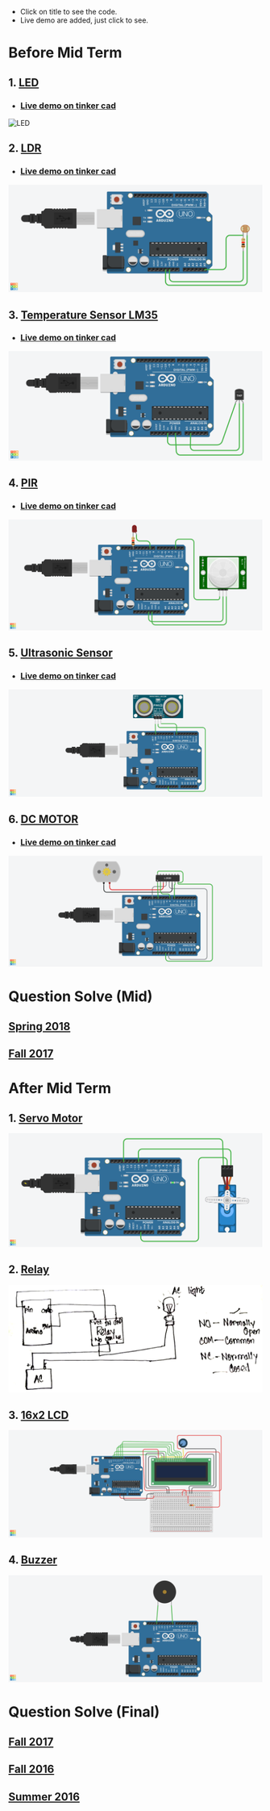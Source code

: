 - Click on title to see the code.
- Live demo are added, just click to see.

# Before Mid Term
## 1. [LED](https://github.com/Sanzidikawsar/Embedded-System-the-complete-syllabus/blob/master/LED/LED.ino)
* ### [Live demo on tinker cad](https://www.tinkercad.com/things/4dr6OWuTNVF)
![LED](https://github.com/Sanzidikawsar/Embedded-System-the-complete-syllabus/blob/master/LED/LED.png "LED")

## 2. [LDR](https://github.com/Sanzidikawsar/Embedded-System-the-complete-syllabus/blob/master/LDR/LDR.ino)
* ### [Live demo on tinker cad](https://www.tinkercad.com/things/9slv4Xavy6K-ldr)
![LDR](https://github.com/Sanzidikawsar/Embedded-System-the-complete-syllabus/blob/master/LDR/LDR.png "LDR")

## 3. [Temperature Sensor LM35](https://github.com/Sanzidikawsar/Embedded-System-the-complete-syllabus/blob/master/Temperature_Sensor_LM35/LM_35.ino)
* ### [Live demo on tinker cad](https://www.tinkercad.com/things/7FsKzQ5oui3)
![LM 35](https://github.com/Sanzidikawsar/Embedded-System-the-complete-syllabus/blob/master/Temperature_Sensor_LM35/LM_35.png "LM 35")

## 4. [PIR](https://github.com/Sanzidikawsar/Embedded-System-the-complete-syllabus/blob/master/PIR/PIR.ino)
* ### [Live demo on tinker cad](https://www.tinkercad.com/things/8Ntsh37D9JU)
![PIR](https://github.com/Sanzidikawsar/Embedded-System-the-complete-syllabus/blob/master/PIR/PIR_alt.png "PIR")

## 5. [Ultrasonic Sensor](https://github.com/Sanzidikawsar/Embedded-System-the-complete-syllabus/blob/master/ultrasonic_sonar/ultrasonic.ino)
* ### [Live demo on tinker cad](https://www.tinkercad.com/things/2LilNCa5VKi)
![Ultrasonic Sensor](https://github.com/Sanzidikawsar/Embedded-System-the-complete-syllabus/blob/master/ultrasonic_sonar/ultrasonic.png "Untrasonic")

## 6. [DC MOTOR](https://github.com/Sanzidikawsar/Embedded-System-the-complete-syllabus/blob/master/Motor_L293D/motor.ino)
* ### [Live demo on tinker cad](https://www.tinkercad.com/things/jJJZScPVqra)
![DC MOTOR](https://github.com/Sanzidikawsar/Embedded-System-the-complete-syllabus/blob/master/Motor_L293D/motor.png "MOTOR")

# Question Solve (Mid)
## [Spring 2018](https://github.com/ShahariarRabby/Arduino-Practice/tree/master/Question_Solve/Spring18)
## [Fall 2017](https://github.com/ShahariarRabby/Arduino-Practice/tree/master/Question_Solve/Fall17)


# After Mid Term
## 1. [Servo Motor](https://github.com/Sanzidikawsar/Embedded-System-the-complete-syllabus/blob/master/Servo/Servo.ino)
![Servo](https://github.com/Sanzidikawsar/Embedded-System-the-complete-syllabus/blob/master/Servo/Servo.png "Servo")

## 2. [Relay](https://github.com/Sanzidikawsar/Embedded-System-the-complete-syllabus/blob/master/Relay/Relay.ino)
![Relay](https://github.com/Sanzidikawsar/Embedded-System-the-complete-syllabus/blob/master/Relay/Relay.png "Relay")

## 3. [16x2 LCD](https://github.com/Sanzidikawsar/Embedded-System-the-complete-syllabus/blob/master/LCD/LCD.ino)
![LCD](https://github.com/Sanzidikawsar/Embedded-System-the-complete-syllabus/blob/master/LCD/LCD.png "LCD")

## 4. [Buzzer](https://github.com/Sanzidikawsar/Embedded-System-the-complete-syllabus/blob/master/Buzzer/Buzzer.ino)
![Buzzer](https://github.com/Sanzidikawsar/Embedded-System-the-complete-syllabus/blob/master/Buzzer/Buzzer.png "Buzzer")


# Question Solve (Final)
## [Fall 2017](https://github.com/Sanzidikawsar/Embedded-System-the-complete-syllabus/tree/master/Question_Solve/Fall17(final))

## [Fall 2016](https://github.com/Sanzidikawsar/Embedded-System-the-complete-syllabus/tree/master/Question_Solve/Fall16(final))

## [Summer 2016](https://github.com/Sanzidikawsar/Embedded-System-the-complete-syllabus/tree/master/Question_Solve/Summer16(final))
